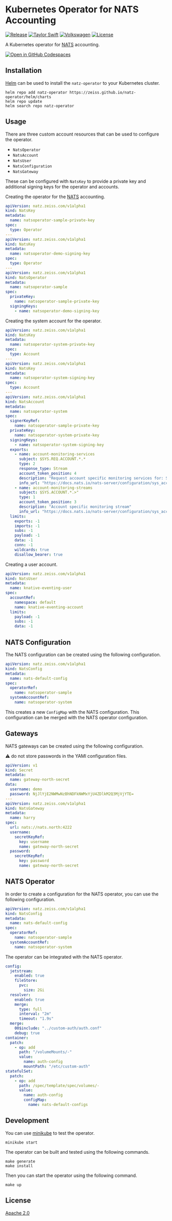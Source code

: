 # Kubernetes Operator for NATS Accounting

[![Release](https://github.com/ZEISS/natz-operator/actions/workflows/release.yml/badge.svg)](https://github.com/ZEISS/natz-operator/actions/workflows/release.yml)
[![Taylor Swift](https://img.shields.io/badge/secured%20by-taylor%20swift-brightgreen.svg)](https://twitter.com/SwiftOnSecurity)
[![Volkswagen](https://auchenberg.github.io/volkswagen/volkswargen_ci.svg?v=1)](https://github.com/auchenberg/volkswagen)
[![License](https://img.shields.io/badge/License-Apache%202.0-blue.svg)](https://opensource.org/licenses/Apache-2.0)

A Kubernetes operator for [NATS](https://nats.io/) accounting.

[![Open in GitHub Codespaces](https://github.com/codespaces/badge.svg)](https://codespaces.new/ZEISS/natz-operator?quickstart=1)

## Installation

[Helm](https://helm.sh/) can be used to install the `natz-operator` to your Kubernetes cluster.

```shell
helm repo add natz-operator https://zeiss.github.io/natz-operator/helm/charts
helm repo update
helm search repo natz-operator
```

## Usage

There are three custom account resources that can be used to configure the operator.

- `NatsOperator`
- `NatsAccount`
- `NatsUser`
- `NatsConfiguration`
- `NatsGateway`

These can be configured with `NatsKey` to provide a private key and additional signing keys for the operator and accounts.

Creating the operator for the [NATS](https://nats.io/) accounting.

```yaml
apiVersion: natz.zeiss.com/v1alpha1
kind: NatsKey
metadata:
  name: natsoperator-sample-private-key
spec:
  type: Operator
---
apiVersion: natz.zeiss.com/v1alpha1
kind: NatsKey
metadata:
  name: natsoperator-demo-signing-key
spec:
  type: Operator
---
apiVersion: natz.zeiss.com/v1alpha1
kind: NatsOperator
metadata:
  name: natsoperator-sample
spec:
  privateKey:
    name: natsoperator-sample-private-key
  signingKeys:
    - name: natsoperator-demo-signing-key

```

Creating the system account for the operator.

```yaml
apiVersion: natz.zeiss.com/v1alpha1
kind: NatsKey
metadata:
  name: natsoperator-system-private-key
spec:
  type: Account
---
apiVersion: natz.zeiss.com/v1alpha1
kind: NatsKey
metadata:
  name: natsoperator-system-signing-key
spec:
  type: Account
---
apiVersion: natz.zeiss.com/v1alpha1
kind: NatsAccount
metadata:
  name: natsoperator-system
spec:
  signerKeyRef:
    name: natsoperator-sample-private-key
  privateKey:
    name: natsoperator-system-private-key
  signingKeys:
    - name: natsoperator-system-signing-key
  exports:
    - name: account-monitoring-services
      subject: $SYS.REQ.ACCOUNT.*.*
      type: 2
      response_type: Stream
      account_token_position: 4
      description: "Request account specific monitoring services for: SUBSZ, CONNZ, LEAFZ, JSZ and INFO"
      info_url: "https://docs.nats.io/nats-server/configuration/sys_accounts"
    - name: account-monitoring-streams
      subject: $SYS.ACCOUNT.*.>"
      type: 1
      account_token_position: 3
      description: "Account specific monitoring stream"
      info_url: "https://docs.nats.io/nats-server/configuration/sys_accounts"
  limits:
    exports: -1
    imports: -1
    subs: -1
    payload: -1
    data: -1
    conn: -1
    wildcards: true
    disallow_bearer: true

```

Creating a user account.

```yaml
apiVersion: natz.zeiss.com/v1alpha1
kind: NatsUser
metadata:
  name: knative-eventing-user
spec:
  accountRef:
    namespace: default
    name: knative-eventing-account
  limits:
    payload: -1
    subs: -1
    data: -1
```

## NATS Configuration

The NATS configuration can be created using the following configuration.

```yaml
apiVersion: natz.zeiss.com/v1alpha1
kind: NatsConfig
metadata:
  name: nats-default-config
spec:
  operatorRef:
    name: natsoperator-sample
  systemAccountRef:
    name: natsoperator-system
```

This creates a new `ConfigMap` with the NATS configuration.
This configuration can be merged with the NATS operator configuration.

## Gateways

NATS gateways can be created using the following configuration.

:warning: do not store passwords in the YAMl configuration files.

```yaml
apiVersion: v1
kind: Secret
metadata:
  name: gateway-north-secret
data:
  username: demo
  password: NjJlYjE2NWMwNzBhNDFkNWMxYjU4ZDlkM2Q3MjVjYTE=
---
apiVersion: natz.zeiss.com/v1alpha1
kind: NatsGateway
metadata:
  name: harry
spec:
  url: nats://nats.north:4222
  username:
    secretKeyRef:
      key: username
      name: gateway-north-secret
  password:
    secretKeyRef:
      key: password
      name: gateway-north-secret
```

## NATS Operator

In order to create a configuration for the NATS operator, you can use the following configuration.

```yaml
apiVersion: natz.zeiss.com/v1alpha1
kind: NatsConfig
metadata:
  name: nats-default-config
spec:
  operatorRef:
    name: natsoperator-sample
  systemAccountRef:
    name: natsoperator-system
```

The operator can be integrated with the NATS operator.

```yaml
config:
  jetstream:
    enabled: true
    fileStore:
      pvc:
        size: 2Gi
  resolver:
    enabled: true
    merge:
      type: full
      interval: "2m"
      timeout: "1.9s"
  merge:
    00$include: "../custom-auth/auth.conf"
    debug: true
container:
  patch:
    - op: add
      path: "/volumeMounts/-"
      value:
        name: auth-config
        mountPath: "/etc/custom-auth"
statefulSet:
  patch:
    - op: add
      path: /spec/template/spec/volumes/-
      value:
        name: auth-config
        configMap:
          name: nats-default-configs
```

## Development

You can use [minikube](https://minikube.sigs.k8s.io/docs/) to test the operator.

```shell
minikube start
```

The operator can be built and tested using the following commands.

```shell
make generate
make install
```

Then you can start the operator using the following command.

```shell
make up
```

## License

[Apache 2.0](/LICENSE)
